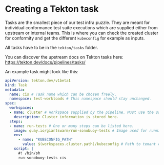 # Creating a Tekton task

Tasks are the smallest piece of our test infra puzzle.
They are meant for individual conformance test suite executions
which are supplied either from upstream or internal teams.
This is where you can check the created cluster for conformity
and get the different `kubeconfig` for example as inputs.

All tasks have to be in the `tekton/tasks` folder.

You can discover the upstream docs on Tekton tasks here:
https://tekton.dev/docs/pipelines/tasks/

An example task might look like this:
```yaml
apiVersion: tekton.dev/v1beta1
kind: Task
metadata:
  name: cis # Task name which can be chosen freely.
  namespace: test-workloads # This namespace should stay unchanged.
spec:
  workspaces:
  - name: cluster # Workspace supplied by the pipeline. Must use the same name.
    description: Cluster information is stored here.
  steps:
  - name: run-tests # One or many steps can be listed here.
    image: quay.io/giantswarm/run-sonobuoy-tests # Image used for running your tests.
    env:
      - name: "KUBECONFIG_PATH"
        value: $(workspaces.cluster.path)/kubeconfig # Path to tenant cluster kubeconfig.
    script: |
      #! /bin/sh
      run-sonobuoy-tests cis
```

